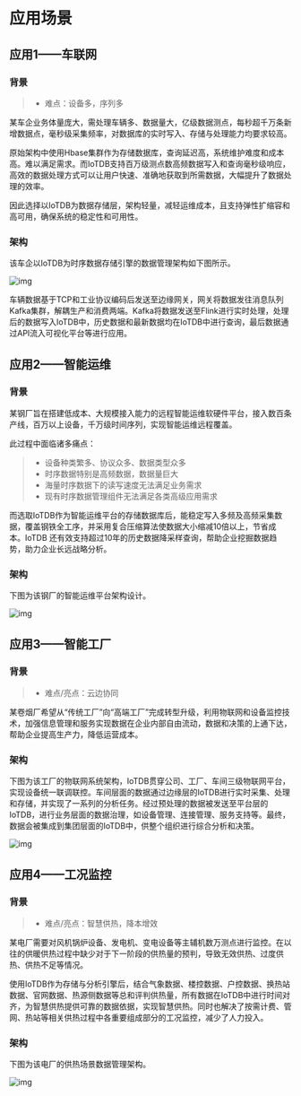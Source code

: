 <!--

    Licensed to the Apache Software Foundation (ASF) under one
    or more contributor license agreements.  See the NOTICE file
    distributed with this work for additional information
    regarding copyright ownership.  The ASF licenses this file
    to you under the Apache License, Version 2.0 (the
    "License"); you may not use this file except in compliance
    with the License.  You may obtain a copy of the License at
    
        http://www.apache.org/licenses/LICENSE-2.0
    
    Unless required by applicable law or agreed to in writing,
    software distributed under the License is distributed on an
    "AS IS" BASIS, WITHOUT WARRANTIES OR CONDITIONS OF ANY
    KIND, either express or implied.  See the License for the
    specific language governing permissions and limitations
    under the License.

-->

# 应用场景

## 应用1——车联网

### 背景

> - 难点：设备多，序列多

某车企业务体量庞大，需处理车辆多、数据量大，亿级数据测点，每秒超千万条新增数据点，毫秒级采集频率，对数据库的实时写入、存储与处理能力均要求较高。

原始架构中使用Hbase集群作为存储数据库，查询延迟高，系统维护难度和成本高。难以满足需求。而IoTDB支持百万级测点数高频数据写入和查询毫秒级响应，高效的数据处理方式可以让用户快速、准确地获取到所需数据，大幅提升了数据处理的效率。

因此选择以IoTDB为数据存储层，架构轻量，减轻运维成本，且支持弹性扩缩容和高可用，确保系统的稳定性和可用性。

### 架构

该车企以IoTDB为时序数据存储引擎的数据管理架构如下图所示。


![img](/img/1280X1280.PNG)

车辆数据基于TCP和工业协议编码后发送至边缘网关，网关将数据发往消息队列Kafka集群，解耦生产和消费两端。Kafka将数据发送至Flink进行实时处理，处理后的数据写入IoTDB中，历史数据和最新数据均在IoTDB中进行查询，最后数据通过API流入可视化平台等进行应用。

## 应用2——智能运维

### 背景

某钢厂旨在搭建低成本、大规模接入能力的远程智能运维软硬件平台，接入数百条产线，百万以上设备，千万级时间序列，实现智能运维远程覆盖。

此过程中面临诸多痛点：

> - 设备种类繁多、协议众多、数据类型众多
> - 时序数据特别是高频数据，数据量巨大
> - 海量时序数据下的读写速度无法满足业务需求
> - 现有时序数据管理组件无法满足各类高级应用需求

而选取IoTDB作为智能运维平台的存储数据库后，能稳定写入多频及高频采集数据，覆盖钢铁全工序，并采用复合压缩算法使数据大小缩减10倍以上，节省成本。IoTDB 还有效支持超过10年的历史数据降采样查询，帮助企业挖掘数据趋势，助力企业长远战略分析。

### 架构

下图为该钢厂的智能运维平台架构设计。                          

![img](/img/1280X1280%20(1).PNG)

## 应用3——智能工厂

### 背景

> - 难点/亮点：云边协同

某卷烟厂希望从“传统工厂”向“高端工厂”完成转型升级，利用物联网和设备监控技术，加强信息管理和服务实现数据在企业内部自由流动，数据和决策的上通下达，帮助企业提高生产力，降低运营成本。

### 架构

下图为该工厂的物联网系统架构，IoTDB贯穿公司、工厂、车间三级物联网平台，实现设备统一联调联控。车间层面的数据通过边缘层的IoTDB进行实时采集、处理和存储，并实现了一系列的分析任务。经过预处理的数据被发送至平台层的IoTDB，进行业务层面的数据治理，如设备管理、连接管理、服务支持等。最终，数据会被集成到集团层面的IoTDB中，供整个组织进行综合分析和决策。

![img](/img/1280X1280%20(2).PNG)


## 应用4——工况监控

### 背景

> - 难点/亮点：智慧供热，降本增效

某电厂需要对风机锅炉设备、发电机、变电设备等主辅机数万测点进行监控。在以往的供暖供热过程中缺少对于下一阶段的供热量的预判，导致无效供热、过度供热、供热不足等情况。

使用IoTDB作为存储与分析引擎后，结合气象数据、楼控数据、户控数据、换热站数据、官网数据、热源侧数据等总和评判供热量，所有数据在IoTDB中进行时间对齐，为智慧供热提供可靠的数据依据，实现智慧供热。同时也解决了按需计费、管网、热站等相关供热过程中各重要组成部分的工况监控，减少了人力投入。

### 架构

下图为该电厂的供热场景数据管理架构。

![img](/img/7b7a22ae-6367-4084-a526-53c88190bc50.png)
